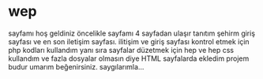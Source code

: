 # wep
sayfamı hoş geldiniz öncelikle sayfamı 4 sayfadan ulaşır tanıtım şehirm giriş sayfası ve en son iletişim sayfası. ilitişim ve giriş sayfası kontrol etmek için php kodları kullandım yanı sıra sayfalar düzetmek için hep ve hep css kullandım ve fazla dosyalar olmasın diye HTML sayfalarda ekledim projem budur umarım beğenirsiniz.
saygılarımla...

